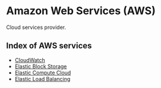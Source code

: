 # Amazon Web Services (AWS)

Cloud services provider.

## Index of AWS services
* [CloudWatch](cloudwatch.md)
* [Elastic Block Storage](ebs.md)
* [Elastic Compute Cloud](ec2.md)
* [Elastic Load Balancing](elb.md)